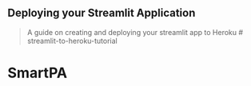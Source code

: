 ## Deploying your Streamlit Application
> A guide on creating and deploying your streamlit app to Heroku # streamlit-to-heroku-tutorial
# SmartPA
